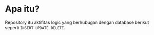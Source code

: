 # Apa itu?

Repository itu aktifitas logic yang berhubugan dengan database berikut seperti `INSERT UPDATE DELETE`.
